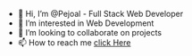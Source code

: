 - 👋 Hi, I’m @Pejoal - Full Stack Web Developer
- 👀 I’m interested in Web Development
- 💞️ I’m looking to collaborate on projects
- 📫 How to reach me [click Here](mailto:pejoal.official@gmail.com)

<!---
Pejoal/Pejoal is a ✨ special ✨ repository because its `README.md` (this file) appears on your GitHub profile.
You can click the Preview link to take a look at your changes.
--->
